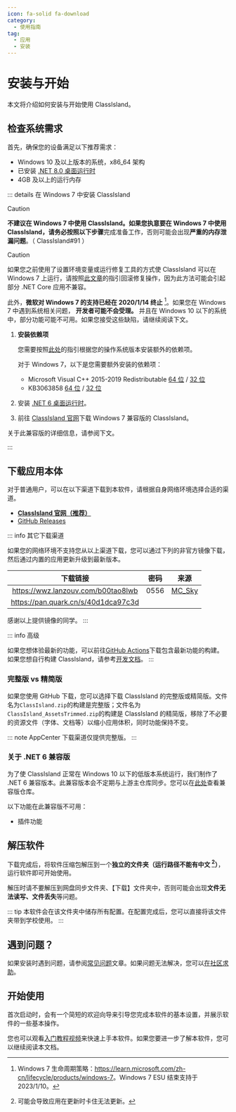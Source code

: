 ```yaml
---
icon: fa-solid fa-download
category:
  - 使用指南
tag:
  - 应用
  - 安装
---
```


# 安装与开始

本文将介绍如何安装与开始使用 ClassIsland。

## 检查系统需求

首先，确保您的设备满足以下推荐需求：

- Windows 10 及以上版本的系统，x86_64 架构
- 已安装 [.NET 8.0 桌面运行时](https://dotnet.microsoft.com/zh-cn/download/dotnet/thank-you/runtime-desktop-8.0.1-windows-x64-installer)
- 4GB 及以上的运行内存

::: details 在 Windows 7 中安装 ClassIsland

> [!caution]
> **不建议在 Windows 7 中使用 ClassIsland。**如果您执意要在 Windows 7 中使用 ClassIsland，请**务必按照以下步骤**完成准备工作，否则可能会出现**严重的内存泄漏问题**。（ ClassIsland#91 ）

> [!caution]
> 如果您之前使用了设置环境变量或运行修复工具的方式使 ClassIsland 可以在 Windows 7 上运行，请按照[此文章](./appendix/revert-win7-patching.md)的指引回滚修复操作，因为此方法可能会引起部分 .NET Core 应用不兼容。

此外，**微软对 Windows 7 的支持已经在 2020/1/14 终止** [^1]。如果您在 Windows 7 中遇到系统相关问题， **开发者可能不会受理。** 并且在 Windows 10 以下的系统中，部分功能可能不可用。如果您接受这些缺陷，请继续阅读下文。

1. **安装依赖项**

    您需要按照[此处](https://learn.microsoft.com/zh-cn/dotnet/core/install/windows?tabs=net60#additional-deps)的指引根据您的操作系统版本安装额外的依赖项。

    对于 Windows 7，以下是您需要额外安装的依赖项：

    - Microsoft Visual C++ 2015-2019 Redistributable [64 位](https://aka.ms/vs/16/release/vc_redist.x64.exe) / [32 位](https://aka.ms/vs/16/release/vc_redist.x86.exe)
    - KB3063858 [64 位](https://www.microsoft.com/download/details.aspx?id=47442) / [32 位](https://www.microsoft.com/download/details.aspx?id=47409)

2. 安装 [.NET 6 桌面运行时](https://dotnet.microsoft.com/zh-cn/download/dotnet/thank-you/runtime-desktop-6.0.33-windows-x64-installer)。
3. 前往 [ClassIsland 官网](https://classisland.tech/download)下载 Windows 7 兼容版的 ClassIsland。

关于此兼容版的详细信息，请参阅下文。

:::

## 下载应用本体

对于普通用户，可以在以下渠道下载到本软件，请根据自身网络环境选择合适的渠道。

- [**ClassIsland 官网（推荐）**](https://classisland.tech/download)
- [GitHub Releases](http://github.com/ClassIsland/ClassIsland/releases/latest)

<a id="third-party-downloads"></a>
::: info 其它下载渠道

如果您的网络环境不支持您从以上渠道下载，您可以通过下列的非官方镜像下载，然后通过内置的应用更新升级到最新版本。

| 下载链接 | 密码 | 来源 |
|:--:|:--:|:--:|
| <https://wwz.lanzouv.com/b00tao8lwb> | 0556 | [MC_Sky](https://bilibili.com/read/cv35699004) |
| <https://pan.quark.cn/s/40d1dca97c3d> | | |

感谢以上提供镜像的同学。
:::

::: info 高级

如果您想体验最新的功能，可以前往[GitHub Actions](https://github.com/ClassIsland/ClassIsland/actions/workflows/build_release.yml)下载包含最新功能的构建。如果您想自行构建 ClassIsland，请参考[开发文档](../dev/get-started/devlopment.md)。
:::

### 完整版 vs 精简版

如果您使用 GitHub 下载，您可以选择下载 ClassIsland 的完整版或精简版。文件名为`ClassIsland.zip`的构建是完整版；文件名为`ClassIsland_AssetsTrimmed.zip`的构建是 ClassIsland 的精简版，移除了不必要的资源文件（字体、文档等）以缩小应用体积，同时功能保持不变。

::: note
AppCenter 下载渠道仅提供完整版。
:::

### 关于 .NET 6 兼容版

为了使 ClassIsland 正常在 Windows 10 以下的低版本系统运行，我们制作了 .NET 6 兼容版本。此兼容版本会不定期与上游主仓库同步。您可以在[此处](https://github.com/ClassIsland/ClassIsland-net6/)查看兼容版仓库。

以下功能在此兼容版不可用：

- 插件功能

## 解压软件

下载完成后，将软件压缩包解压到一个**独立的文件夹（运行路径不能有中文 [^2]）**，运行软件即可开始使用。

解压时请不要解压到网盘同步文件夹、【下载】文件夹中，否则可能会出现**文件无法读写、文件丢失**等问题。

::: tip
本软件会在该文件夹中储存所有配置。在配置完成后，您可以直接将该文件夹带到学校使用。
:::

## 遇到问题？

如果安装时遇到问题，请参阅[常见问题](./faq/faq.md#安装时)文章。如果问题无法解决，您可以[在社区求助](../community/README.md)。

## 开始使用

首次启动时，会有一个简短的欢迎向导来引导您完成本软件的基本设置，并展示软件的一些基本操作。

您也可以观看[入门教程视频](https://www.bilibili.com/video/BV1fA4m1A7uZ/)来快速上手本软件。如果您要进一步了解本软件，您可以继续阅读本文档。

[^1]: Windows 7 生命周期策略：<https://learn.microsoft.com/zh-cn/lifecycle/products/windows-7>。Windows 7 ESU 结束支持于 2023/1/10。
[^2]: 可能会导致应用在更新时卡住无法更新。
